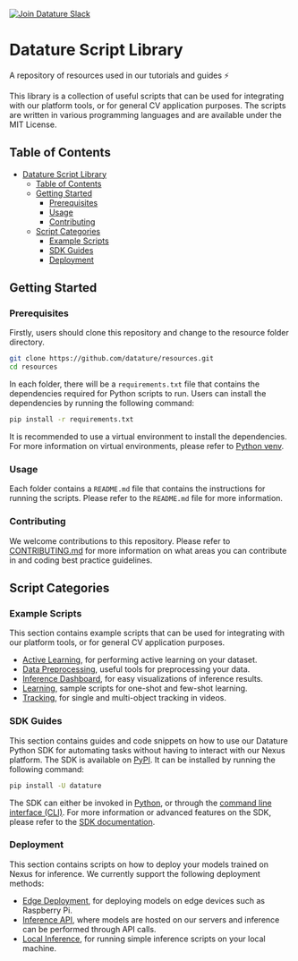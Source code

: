 [![Join Datature Slack](https://img.shields.io/badge/Join%20The%20Community-Datature%20Slack-blueviolet)](https://datature.io/community)

<div id="top"></div>

# Datature Script Library

A repository of resources used in our tutorials and guides ⚡️

This library is a collection of useful scripts that can be used for integrating with our platform tools, or for general CV application purposes. The scripts are written in various programming languages and are available under the MIT License.

## Table of Contents

- [Datature Script Library](#datature-script-library)
  - [Table of Contents](#table-of-contents)
  - [Getting Started](#getting-started)
    - [Prerequisites](#prerequisites)
    - [Usage](#usage)
    - [Contributing](#contributing)
  - [Script Categories](#script-categories)
    - [Example Scripts](#example-scripts)
    - [SDK Guides](#sdk-guides)
    - [Deployment](#deployment)

## Getting Started

### Prerequisites

Firstly, users should clone this repository and change to the resource folder directory.

```bash
git clone https://github.com/datature/resources.git
cd resources
```

In each folder, there will be a `requirements.txt` file that contains the dependencies required for Python scripts to run. Users can install the dependencies by running the following command:

```bash
pip install -r requirements.txt
```

It is recommended to use a virtual environment to install the dependencies. For more information on virtual environments, please refer to [Python venv](https://docs.python.org/3/tutorial/venv.html).

### Usage

Each folder contains a `README.md` file that contains the instructions for running the scripts. Please refer to the `README.md` file for more information.

### Contributing

We welcome contributions to this repository. Please refer to [CONTRIBUTING.md](CONTRIBUTING.md) for more information on what areas you can contribute in and coding best practice guidelines.

## Script Categories

### Example Scripts

This section contains example scripts that can be used for integrating with our platform tools, or for general CV application purposes.

- [Active Learning](example-scripts/active-learning/), for performing active learning on your dataset.
- [Data Preprocessing](example-scripts/data-preprocessing/), useful tools for preprocessing your data.
- [Inference Dashboard](example-scripts/inference-dashboard/), for easy visualizations of inference results.
- [Learning](example-scripts/learning/), sample scripts for one-shot and few-shot learning.
- [Tracking](example-scripts/tracking/), for single and multi-object tracking in videos.
### SDK Guides

This section contains guides and code snippets on how to use our Datature Python SDK for automating tasks without having to interact with our Nexus platform. The SDK is available on [PyPI](https://pypi.org/project/datature/). It can be installed by running the following command:

```bash
pip install -U datature
```

The SDK can either be invoked in [Python](sdk-guides/python/), or through the [command line interface (CLI)](sdk-guides/cli/). For more information or advanced features on the SDK, please refer to the [SDK documentation](https://developers.datature.io/reference/getting-started).

### Deployment

This section contains scripts on how to deploy your models trained on Nexus for inference. We currently support the following deployment methods:

- [Edge Deployment](deployment/edge/), for deploying models on edge devices such as Raspberry Pi.
- [Inference API](deployment/inference-api/), where models are hosted on our servers and inference can be performed through API calls.
- [Local Inference](deployment/local-inference/), for running simple inference scripts on your local machine.
